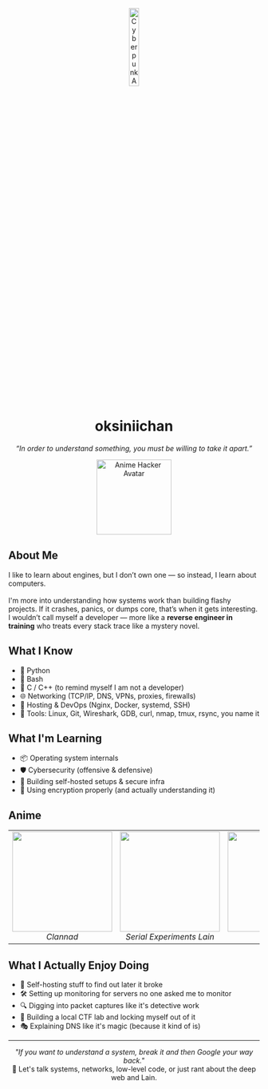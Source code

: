 <!-- Header with Anime Banner -->
<p align="center">
  <img src="https://media.tenor.com/RYGLfSXNIRIAAAAi/frieren.gif" width="20%" alt="Cyberpunk Anime Banner">
</p>

<h1 align="center">oksiniichan</h1>
<p align="center"><em>“In order to understand something, you must be willing to take it apart.”</em></p>

<!-- Anime Hacker Avatar -->
<p align="center">
  <img src="https://i.imgur.com/YOUR_PFP_IMAGE.gif" width="150" alt="Anime Hacker Avatar">
</p>

<h2>About Me</h2>

<p>
I like to learn about engines, but I don’t own one — so instead, I learn about computers.  
<br><br>
I'm more into understanding how systems work than building flashy projects. If it crashes, panics, or dumps core, that’s when it gets interesting. I wouldn’t call myself a developer — more like a <strong>reverse engineer in training</strong> who treats every stack trace like a mystery novel.
</p>

<h2>What I Know</h2>
<ul>
  <li>🧪 Python</li>
  <li>🐚 Bash</li>
  <li>💾 C / C++ (to remind myself I am not a developer)</li>
  <li>🌐 Networking (TCP/IP, DNS, VPNs, proxies, firewalls)</li>
  <li>🧱 Hosting & DevOps (Nginx, Docker, systemd, SSH)</li>
  <li>🧠 Tools: Linux, Git, Wireshark, GDB, curl, nmap, tmux, rsync, you name it</li>
</ul>

<h2>What I'm Learning</h2>

<ul>
  <li>📦 Operating system internals</li>
  <li>🛡️ Cybersecurity (offensive & defensive)</li>
  <li>📡 Building self-hosted setups & secure infra</li>
  <li>🔐 Using encryption properly (and actually understanding it)</li>
</ul>

<h2>Anime</h2>

<table>
  <tr>
    <td align="center">
      <img src="https://media1.tenor.com/m/pPv1Z8y1b7cAAAAC/anime-quotes.gif" width="200"><br>
      <em>Clannad</em>
    </td>
    <td align="center">
      <img src="https://media1.tenor.com/m/O8k-DvUjaeEAAAAC/lain-dance.gif" width="200"><br>
      <em>Serial Experiments Lain</em>
    </td>
    <td align="center">
      <img src="https://media1.tenor.com/m/02W15aatjTgAAAAd/gintama-slap.gif" width="200"><br>
      <em>Gintama</em>
    </td>
  </tr>
</table>

<h2>What I Actually Enjoy Doing</h2>

<ul>
  <li>📡 Self-hosting stuff to find out later it broke</li>
  <li>🛠️ Setting up monitoring for servers no one asked me to monitor</li>
  <li>🔍 Digging into packet captures like it's detective work</li>
  <li>🚧 Building a local CTF lab and locking myself out of it</li>
  <li>🎭 Explaining DNS like it's magic (because it kind of is)</li>
</ul>

<hr>

<p align="center">
  <em>"If you want to understand a system, break it and then Google your way back."</em><br>
  💬 Let's talk systems, networks, low-level code, or just rant about the deep web and Lain.
</p>
